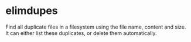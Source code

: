 # elimdupes
Find all duplicate files in a filesystem using the file name, content and size. It can either list these duplicates, or delete them automatically.
